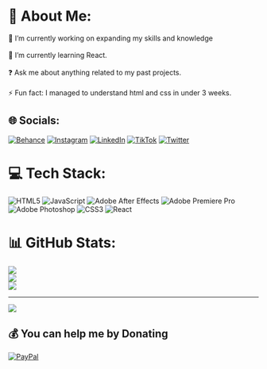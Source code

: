 # 💫 About Me:
🔭 I’m currently working on expanding my skills and knowledge<br><br>🌱 I’m currently learning React.<br><br>❓ Ask me about anything related to my past projects.<br><br>⚡ Fun fact: I managed to understand html and css in under 3 weeks.


## 🌐 Socials:
[![Behance](https://img.shields.io/badge/Behance-1769ff?logo=behance&logoColor=white)](https://behance.net/cutzugfx) [![Instagram](https://img.shields.io/badge/Instagram-%23E4405F.svg?logo=Instagram&logoColor=white)](https://instagram.com/cutzusd) [![LinkedIn](https://img.shields.io/badge/LinkedIn-%230077B5.svg?logo=linkedin&logoColor=white)](https://linkedin.com/in/alex-farkas-1480b6242/) [![TikTok](https://img.shields.io/badge/TikTok-%23000000.svg?logo=TikTok&logoColor=white)](https://tiktok.com/@cutzusd) [![Twitter](https://img.shields.io/badge/Twitter-%231DA1F2.svg?logo=Twitter&logoColor=white)](https://twitter.com/cutzusd) 

# 💻 Tech Stack:
![HTML5](https://img.shields.io/badge/html5-%23E34F26.svg?style=for-the-badge&logo=html5&logoColor=white) ![JavaScript](https://img.shields.io/badge/javascript-%23323330.svg?style=for-the-badge&logo=javascript&logoColor=%23F7DF1E) ![Adobe After Effects](https://img.shields.io/badge/Adobe%20After%20Effects-9999FF.svg?style=for-the-badge&logo=Adobe%20After%20Effects&logoColor=white) ![Adobe Premiere Pro](https://img.shields.io/badge/Adobe%20Premiere%20Pro-9999FF.svg?style=for-the-badge&logo=Adobe%20Premiere%20Pro&logoColor=white) ![Adobe Photoshop](https://img.shields.io/badge/adobephotoshop-%2331A8FF.svg?style=for-the-badge&logo=adobephotoshop&logoColor=white) ![CSS3](https://img.shields.io/badge/css3-%231572B6.svg?style=for-the-badge&logo=css3&logoColor=white) ![React](https://img.shields.io/badge/react-%2320232a.svg?style=for-the-badge&logo=react&logoColor=%2361DAFB)
# 📊 GitHub Stats:
![](https://github-readme-stats.vercel.app/api?username=CutzuDev&theme=react&hide_border=true&include_all_commits=true&count_private=true)<br/>
![](https://github-readme-streak-stats.herokuapp.com/?user=CutzuDev&theme=react&hide_border=true)<br/>
![](https://github-readme-stats.vercel.app/api/top-langs/?username=CutzuDev&theme=react&hide_border=true&include_all_commits=true&count_private=true&layout=compact)

---
[![](https://visitcount.itsvg.in/api?id=CutzuDev&icon=2&color=1)](https://visitcount.itsvg.in)

  ## 💰 You can help me by Donating
  [![PayPal](https://img.shields.io/badge/PayPal-00457C?style=for-the-badge&logo=paypal&logoColor=white)](https://paypal.me/cutzu1) 

  <!-- Proudly created with GPRM ( https://gprm.itsvg.in ) -->
  
